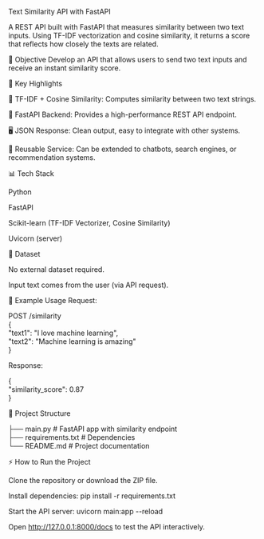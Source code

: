 Text Similarity API with FastAPI

A REST API built with FastAPI that measures similarity between two text inputs. Using TF-IDF vectorization and cosine similarity, it returns a score that reflects how closely the texts are related.

📌 Objective
Develop an API that allows users to send two text inputs and receive an instant similarity score.

🚀 Key Highlights

🧠 TF-IDF + Cosine Similarity: Computes similarity between two text strings.

🚀 FastAPI Backend: Provides a high-performance REST API endpoint.

🖥 JSON Response: Clean output, easy to integrate with other systems.

🔧 Reusable Service: Can be extended to chatbots, search engines, or recommendation systems.

📊 Tech Stack

Python

FastAPI

Scikit-learn (TF-IDF Vectorizer, Cosine Similarity)

Uvicorn (server)

📂 Dataset

No external dataset required.

Input text comes from the user (via API request).

🧪 Example Usage
Request:

POST /similarity  
{  
  "text1": "I love machine learning",  
  "text2": "Machine learning is amazing"  
}  


Response:

{  
  "similarity_score": 0.87  
}  


📂 Project Structure

├── main.py                # FastAPI app with similarity endpoint  
├── requirements.txt       # Dependencies  
└── README.md              # Project documentation  


⚡ How to Run the Project

Clone the repository or download the ZIP file.

Install dependencies: pip install -r requirements.txt

Start the API server: uvicorn main:app --reload

Open http://127.0.0.1:8000/docs to test the API interactively.
